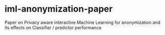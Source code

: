 # iml-anonymization-paper
Paper on Privacy aware interactive Machine Learning for anonymization and its effects on Classifier / predictor performance
